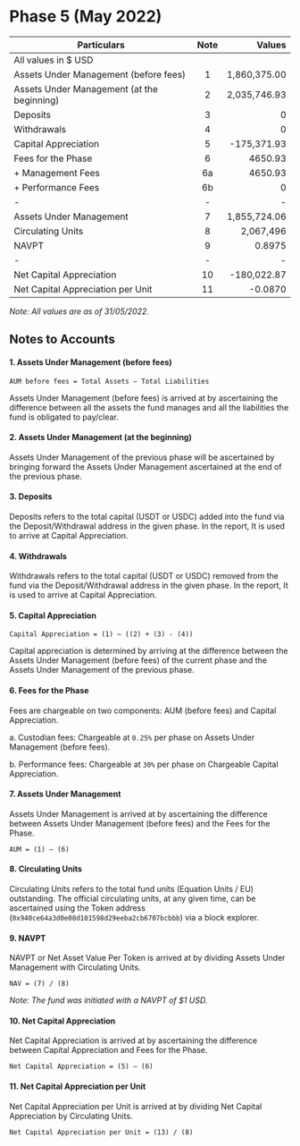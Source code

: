 # Phase 5 (May 2022)

| Particulars                                | Note | Values |
|--------------------------------------------|:----:|-------:|
| All values in $ USD                        |      |        |
| Assets Under Management (before fees)      | 1    | 1,860,375.00 |
| Assets Under Management (at the beginning) | 2    | 2,035,746.93 |
| Deposits                                   | 3    | 0            |
| Withdrawals                                | 4    | 0            |
| Capital Appreciation                       | 5    | -175,371.93  |
| Fees for the Phase                         | 6    | 4650.93      |
|         + Management Fees                  | 6a   | 4650.93      |
|         + Performance Fees                 | 6b   | 0            |
| -                                          | -    | -            |
| Assets Under Management                    | 7    | 1,855,724.06 |
| Circulating Units                          | 8    | 2,067,496    |
| NAVPT                                      | 9    | 0.8975       |
| -                                          | -    | -            |
| Net Capital Appreciation                   | 10   | -180,022.87  |
| Net Capital Appreciation per Unit          | 11   | -0.0870      |

*Note: All values are as of 31/05/2022.*

## Notes to Accounts

#### 1.	Assets Under Management (before fees)
```
AUM before fees = Total Assets – Total Liabilities
```
Assets Under Management (before fees) is arrived at by ascertaining the difference between all the assets the fund manages and all the liabilities the fund is obligated to pay/clear.

#### 2.	Assets Under Management (at the beginning)

Assets Under Management of the previous phase will be ascertained by bringing forward the Assets Under Management ascertained at the end of the previous phase.

#### 3.	Deposits

Deposits refers to the total capital (USDT or USDC) added into the fund via the Deposit/Withdrawal address in the given phase. In the report, It is used to arrive at Capital Appreciation.

#### 4.	Withdrawals

Withdrawals refers to the total capital (USDT or USDC) removed from the fund via the Deposit/Withdrawal address in the given phase. In the report, It is used to arrive at Capital Appreciation.

#### 5.	Capital Appreciation
```
Capital Appreciation = (1) – ((2) + (3) - (4))
```
Capital appreciation is determined by arriving at the difference between the Assets Under Management (before fees) of the current phase and the Assets Under Management of the previous phase.

#### 6.	Fees for the Phase

Fees are chargeable on two components: AUM (before fees) and Capital Appreciation.

a.	Custodian fees: Chargeable at `0.25%` per phase on Assets Under Management (before fees).

b.	Performance fees: Chargeable at `30%` per phase on Chargeable Capital Appreciation.

#### 7.	Assets Under Management

Assets Under Management is arrived at by ascertaining the difference between Assets Under Management (before fees) and the Fees for the Phase.
```
AUM = (1) – (6)
```
#### 8.	Circulating Units

Circulating Units refers to the total fund units (Equation Units / EU) outstanding. The official circulating units, at any given time, can be ascertained using the Token address (`0x940ce64a3d0e08d101598d29eeba2cb6707bcbbb`) via a block explorer.


#### 9.	NAVPT

NAVPT or Net Asset Value Per Token is arrived at by dividing Assets Under Management with Circulating Units.
```
NAV = (7) / (8)
```

*Note: The fund was initiated with a NAVPT of $1 USD.*


#### 10.	Net Capital Appreciation

Net Capital Appreciation is arrived at by ascertaining the difference between Capital Appreciation and Fees for the Phase.
```
Net Capital Appreciation = (5) – (6)
```


#### 11.	Net Capital Appreciation per Unit

Net Capital Appreciation per Unit is arrived at by dividing Net Capital Appreciation by Circulating Units.
```
Net Capital Appreciation per Unit = (13) / (8)
```
